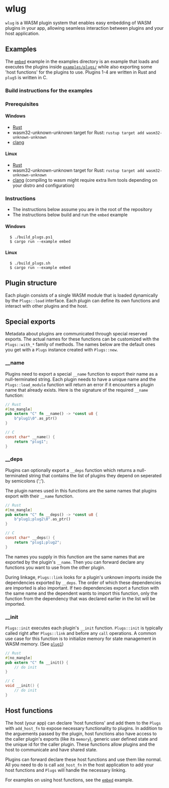 # wlug
`wlug` is a WASM plugin system that enables easy embedding of WASM plugins in your app, allowing seamless interaction between plugins and your host application.

## Examples
The [`embed`](https://github.com/serd223/wlug/tree/master/examples/embed.rs) example in the examples directory is an example that loads and executes the plugins inside [`examples/plugs/`](https://github.com/serd223/wlug/tree/master/examples/plugs) while also exporting some 'host functions' for the plugins to use.
Plugins 1-4 are written in Rust and `plug5` is written in C.

### Build instructions for the examples
### Prerequisites
#### Windows
- [Rust](https://www.rust-lang.org/tools/install)
- wasm32-unknown-unknown target for Rust: `rustup target add wasm32-unknown-unknown`
- [clang](https://releases.llvm.org/download.html)

#### Linux
- [Rust](https://www.rust-lang.org/tools/install)
- wasm32-unknown-unknown target for Rust: `rustup target add wasm32-unknown-unknown`
- [clang](https://releases.llvm.org/download.html) (compiling to wasm might require extra llvm tools depending on your distro and configuration)


### Instructions
- The instructions below assume you are in the root of the repository
- The instructions below build and run the `embed` example

#### Windows
```console
  $ ./build_plugs.ps1
  $ cargo run --example embed
```

#### Linux
```console
  $ ./build_plugs.sh
  $ cargo run --example embed
```


## Plugin structure
Each plugin consists of a single WASM module that is loaded dynamically by the `Plugs::load` interface. Each plugin can define its own functions and interact with other plugins and the host.

## Special exports
Metadata about plugins are communicated through special reserved exports. The actual names for these functions can be customized with the `Plugs::with_*` family of methods. The names below are the default ones you get with a `Plugs` instance created with `Plugs::new`.

### __name
Plugins need to export a special `__name` function to export their name as a null-terminated string. Each plugin needs to have a unique name and the `Plugs::load_module` function will return an error if it encounters a plugin name that already exists.
Here is the signature of the required `__name` function:
```rs
// Rust
#[no_mangle]
pub extern "C" fn __name() -> *const u8 {
    b"plug1\0".as_ptr()
}
```
```c
// C
const char* __name() {
    return "plug1";
}
```

### __deps
Plugins can optionally export a `__deps` function which returns a null-terminated string that contains the list of plugins they depend on seperated by semicolons (';'). 

The plugin names used in this functions are the same names that plugins export with their `__name` function.
```rs
// Rust
#[no_mangle]
pub extern "C" fn __deps() -> *const u8 {
    b"plug1;plug2\0".as_ptr()
}
```
```c
// C
const char* __deps() {
    return "plug1;plug2";
}
```
The names you supply in this function are the same names that are exported by the plugin's `__name`. Then you can forward declare any functions you want to use from the other plugin.

During linkage, `Plugs::link` looks for a plugin's unknown imports inside the dependencies exported by `__deps`. The order of which these dependencies are imported is also important. If two dependencies export a function with the same name and the dependent wants to import this function, only the function from the dependency that was declared earlier in the list will be imported.

### __init
`Plugs::init` executes each plugin's `__init` function. `Plugs::init` is typically called right after `Plugs::link` and before any `call` operations.
A common use case for this function is to initialize memory for state management in WASM memory. (See [`plug1`](https://github.com/serd223/wlug/blob/master/examples/plugs/plug1/src/lib.rs)) 
```rs
// Rust
#[no_mangle]
pub extern "C" fn __init() {
    // do init
}
```
```c
// C
void __init() {
    // do init
}
```

## Host functions

The host (your app) can declare 'host functions' and add them to the `Plugs` with `add_host_fn` to expose necessary functionality to plugins. In addition to the arguements passed by the plugin, host functions also have access to the caller plugin's exports (like its `memory`), generic user defined state and the unique id for the caller plugin. These functions allow plugins and the host to communicate and have shared state.

Plugins can forward declare these host functions and use them like normal. All you need to do is call `add_host_fn` in the host application to add your host functions and `Plugs` will handle the necessary linking.

For examples on using host functions, see the [`embed`](https://github.com/serd223/wlug/tree/master/examples/embed.rs) example.
